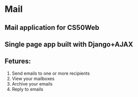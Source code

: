 # Mail
## Mail application for CS50Web
## Single page app built with Django+AJAX
## Fetures:
1. Send emails to one or more recipients
2. View your mailboxes
3. Archive your emails
4. Reply to emails
